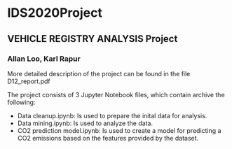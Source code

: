 # IDS2020Project

## VEHICLE REGISTRY ANALYSIS Project
### Allan Loo, Karl Rapur

More detailed description of the project can be found in the file D12_report.pdf

The project consists of 3 Jupyter Notebook files, which contain archive the following:
- Data cleanup.ipynb: Is used to prepare the inital data for analysis.
- Data mining.ipynb: Is used to analyze the data.
- CO2 prediction model.ipynb: Is used to create a model for predicting a CO2 emissions based on the features provided by the dataset.
